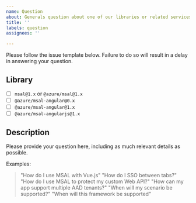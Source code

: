 ```yaml
---
name: Question
about: Generals question about one of our libraries or related services.
title: ''
labels: question
assignees: ''

---
```


Please follow the issue template below. Failure to do so will result in a delay in answering your question.

## Library
- [ ] `msal@1.x` or `@azure/msal@1.x`
- [ ] `@azure/msal-angular@0.x`
- [ ] `@azure/msal-angular@1.x`
- [ ] `@azure/msal-angularjs@1.x`

## Description
Please provide your question here, including as much relevant details as possible.

Examples: 
> "How do I use MSAL with Vue.js"
> "How do I SSO between tabs?"
> "How do I use MSAL to protect my custom Web API?"
> "How can my app support multiple AAD tenants?"
> "When will my scenario be supported?"
> "When will this framework be supported"
